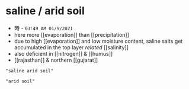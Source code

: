 # saline / arid soil
- 時 - `03:49 AM 01/9/2021`
- here more [[evaporation]] than [[precipitation]]
- due to high [[evaporation]] and low moisture content, saline salts get accumulated in the top layer _related_ [[salinity]]
- also deficient in [[nitrogen]] & [[humus]]
- [[rajasthan]] & northern [[gujarat]]

```query
"saline arid soil"
```
```query
"arid soil"
```